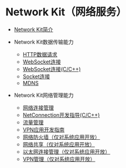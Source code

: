 # Network Kit（网络服务）<!--network-kit-->

- [Network Kit简介](net-mgmt-overview.md)

- Network Kit数据传输能力
    - [HTTP数据请求](http-request.md)
    - [WebSocket连接](websocket-connection.md)
    - [WebSocket连接(C/C++)](native-websocket-guidelines.md)
    - [Socket连接](socket-connection.md)
    - [MDNS](net-mdns.md)

- Network Kit网络管理能力
    - [网络连接管理](net-connection-manager.md)
    - [NetConnection开发指导(C/C++)](native-netmanager-guidelines.md)
    - [流量管理](net-statistics.md)
    - [VPN应用开发指南](net-vpnExtension.md)
    <!--Del-->
    - [网络防火墙（仅对系统应用开放）](net-netfirewall.md)
    - [网络共享（仅对系统应用开放）](net-sharing.md)
    - [以太网连接管理（仅对系统应用开放）](net-ethernet.md)   
    - [VPN管理（仅对系统应用开放）](net-vpn.md)
    <!--DelEnd-->